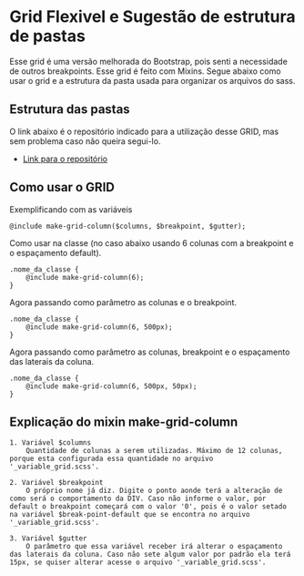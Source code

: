 # Grid Flexivel e Sugestão de estrutura de pastas

Esse grid é uma versão melhorada do Bootstrap, pois senti a necessidade de outros breakpoints. Esse grid é feito com Mixins.
Segue abaixo como usar o grid e a estrutura da pasta usada para organizar os arquivos do sass.

## Estrutura das pastas
O link abaixo é o repositório indicado para a utilização desse GRID, mas sem problema caso não queira segui-lo.
- [Link para o repositório](https://github.com/junior-escjr/folderStructure)


## Como usar o GRID

Exemplificando com as variáveis

```
@include make-grid-column($columns, $breakpoint, $gutter);

```

Como usar na classe (no caso abaixo usando 6 colunas com a breakpoint e o espaçamento default).

```
.nome_da_classe {
	@include make-grid-column(6);
}

```

Agora passando como parâmetro as colunas e o breakpoint.

```
.nome_da_classe {
	@include make-grid-column(6, 500px);
}

```

Agora passando como parâmetro as colunas, breakpoint e o espaçamento das laterais da coluna.

```
.nome_da_classe {
	@include make-grid-column(6, 500px, 50px);
}

```

## Explicação do mixin make-grid-column

```
1. Variável $columns
	Quantidade de colunas a serem utilizadas. Máximo de 12 colunas, porque esta configurada essa quantidade no arquivo '_variable_grid.scss'.
```

```
2. Variável $breakpoint
	O próprio nome já diz. Digite o ponto aonde terá a alteração de como será o comportamento da DIV. Caso não informe o valor, por default o breakpoint começará com o valor '0', pois é o valor setado na variável $break-point-default que se encontra no arquivo '_variable_grid.scss'.
```

```
3. Variável $gutter
	O parâmetro que essa variável receber irá alterar o espaçamento das laterais da coluna. Caso não sete algum valor por padrão ela terá 15px, se quiser alterar acesse o arquivo '_variable_grid.scss'.
```
